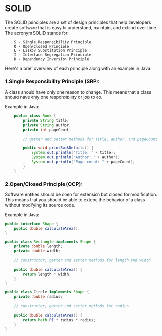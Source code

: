 # SOLID
The SOLID principles are a set of design principles that help developers create software that is easy to understand, maintain, and extend over time. The acronym SOLID stands for:

        S - Single Responsibility Principle
        O - Open/Closed Principle
        L - Liskov Substitution Principle
        I - Interface Segregation Principle
        D - Dependency Inversion Principle

Here's a brief overview of each principle along with an example in Java:

### 1.Single Responsibility Principle (SRP): 
A class should have only one reason to change. This means that a class should have only one responsibility or job to do.

Example in Java:

```java
    public class Book {
        private String title;
        private String author;
        private int pageCount;
        
        // getter and setter methods for title, author, and pageCount
        
        public void printBookDetails() {
            System.out.println("Title: " + title);
            System.out.println("Author: " + author);
            System.out.println("Page count: " + pageCount);
        }
    }
```

### 2.Open/Closed Principle (OCP): 
Software entities should be open for extension but closed for modification. This means that you should be able to extend the behavior of a class without modifying its source code.

Example in Java:

```java
public interface Shape {
    public double calculateArea();
}

public class Rectangle implements Shape {
    private double length;
    private double width;
    
    // constructor, getter and setter methods for length and width
    
    public double calculateArea() {
        return length * width;
    }
}

public class Circle implements Shape {
    private double radius;
    
    // constructor, getter and setter methods for radius
    
    public double calculateArea() {
        return Math.PI * radius * radius;
    }
}


```
